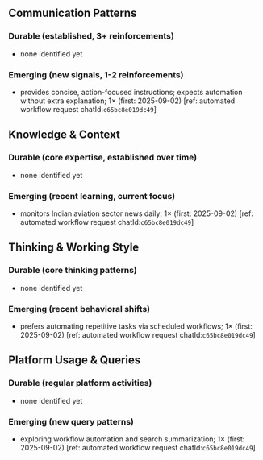 ## Communication Patterns
### Durable (established, 3+ reinforcements)
- none identified yet

### Emerging (new signals, 1-2 reinforcements)
- provides concise, action-focused instructions; expects automation without extra explanation; 1× (first: 2025-09-02) [ref: automated workflow request chatId:`c65bc8e019dc49`]

## Knowledge & Context
### Durable (core expertise, established over time)
- none identified yet

### Emerging (recent learning, current focus)
- monitors Indian aviation sector news daily; 1× (first: 2025-09-02) [ref: automated workflow request chatId:`c65bc8e019dc49`]

## Thinking & Working Style
### Durable (core thinking patterns)
- none identified yet

### Emerging (recent behavioral shifts)
- prefers automating repetitive tasks via scheduled workflows; 1× (first: 2025-09-02) [ref: automated workflow request chatId:`c65bc8e019dc49`]

## Platform Usage & Queries
### Durable (regular platform activities)
- none identified yet

### Emerging (new query patterns)
- exploring workflow automation and search summarization; 1× (first: 2025-09-02) [ref: automated workflow request chatId:`c65bc8e019dc49`]